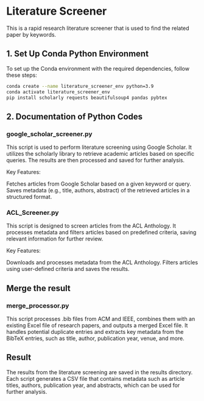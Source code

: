 # Literature Screener
This is a rapid research literature screener that is used to find the related paper by keywords.

## 1. Set Up Conda Python Environment
To set up the Conda environment with the required dependencies, follow these steps:

```sh
conda create --name literature_screener_env python=3.9
conda activate literature_screener_env
pip install scholarly requests beautifulsoup4 pandas pybtex
```
## 2. Documentation of Python Codes
### google_scholar_screener.py
This script is used to perform literature screening using Google Scholar. It utilizes the scholarly library to retrieve academic articles based on specific queries. The results are then processed and saved for further analysis.

Key Features:

Fetches articles from Google Scholar based on a given keyword or query.
Saves metadata (e.g., title, authors, abstract) of the retrieved articles in a structured format.

### ACL_Screener.py
This script is designed to screen articles from the ACL Anthology. It processes metadata and filters articles based on predefined criteria, saving relevant information for further review.

Key Features:

Downloads and processes metadata from the ACL Anthology.
Filters articles using user-defined criteria and saves the results.

## Merge the result

### merge_processor.py
This script processes .bib files from ACM and IEEE, combines them with an existing Excel file of research papers, and outputs a merged Excel file. It handles potential duplicate entries and extracts key metadata from the BibTeX entries, such as title, author, publication year, venue, and more.


## Result 
The results from the literature screening are saved in the results directory. Each script generates a CSV file that contains metadata such as article titles, authors, publication year, and abstracts, which can be used for further analysis.
